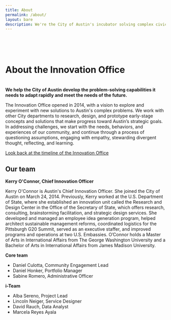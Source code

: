 ```yaml
---
title: About
permalink: /about/
layout: bare
description: We're the City of Austin's incubator solving complex civic problems. 
---
```


<h1 style= "padding-top: 64px; padding-bottom: 18px;">  About the Innovation Office</h1>

**We help the City of Austin develop the problem-solving capabilities it needs to adapt rapidly and meet the needs of the future.**

The Innovation Office opened in 2014, with a vision to explore and experiment with new solutions to Austin's complex problems. We work with other City departments to research, design, and prototype early-stage concepts and solutions that make progress toward Austin’s strategic goals. In addressing challenges, we start with the needs, behaviors, and experiences of our community, and continue through a process of questioning assumptions, engaging with empathy, stewarding divergent thought, reflecting, and learning. 

[Look back at the timeline of the Innovation Office](https://civicinnovation.bloomfire.com/posts/2631033-office-of-innovation-timeline)

## Our team

**Kerry O'Connor, Chief Innovation Officer**

Kerry O'Connor is Austin's Chief Innovation Officer. She joined the City of Austin on March 24, 2014. Previously, Kerry worked at the U.S. Department of State, where she established an innovation unit called the Research and Design Center in the Office of the Secretary of State, which offers research, consulting, brainstorming facilitation, and strategic design services. She developed and managed an employee idea generation program, helped architect sustainable management reforms, coordinated logistics for the Pittsburgh G20 Summit, served as an executive staffer, and improved programs and operations at two U.S. Embassies. O’Connor holds a Master of Arts in International Affairs from The George Washington University and a Bachelor of Arts in International Affairs from James Madison University.

**Core team**

- Daniel Culotta, Community Engagement Lead
- Daniel Honker, Portfolio Manager
- Sabine Romero, Administrative Officer 

**i-Team**

- Alba Sereno, Project Lead
- Lincoln Neiger, Service Designer
- David Rauch, Data Analyst
- Marcela Reyes Ayala
